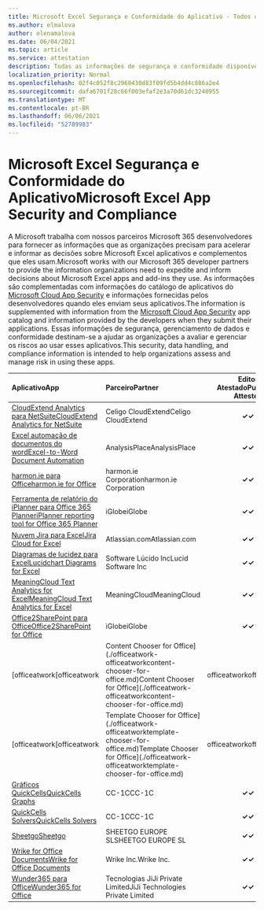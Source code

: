 ```yaml
---
title: Microsoft Excel Segurança e Conformidade do Aplicativo - Todos os Aplicativos
ms.author: elmalova
author: elenamalova
ms.date: 06/04/2021
ms.topic: article
ms.service: attestation
description: Todas as informações de segurança e conformidade disponíveis para todos os Microsoft Excel aplicativos.
localization_priority: Normal
ms.openlocfilehash: 02f4c052f8c2960430d83f09fd5b4dd4c886a2e4
ms.sourcegitcommit: dafa6701f28c66f003efaf2e3a70d61dc3240955
ms.translationtype: MT
ms.contentlocale: pt-BR
ms.lasthandoff: 06/06/2021
ms.locfileid: "52789983"
---
```

# <a name="microsoft-excel-app-security-and-compliance"></a><span data-ttu-id="fb768-103">Microsoft Excel Segurança e Conformidade do Aplicativo</span><span class="sxs-lookup"><span data-stu-id="fb768-103">Microsoft Excel App Security and Compliance</span></span>

<span data-ttu-id="fb768-104">A Microsoft trabalha com nossos parceiros Microsoft 365 desenvolvedores para fornecer as informações que as organizações precisam para acelerar e informar as decisões sobre Microsoft Excel aplicativos e complementos que eles usam.</span><span class="sxs-lookup"><span data-stu-id="fb768-104">Microsoft works with our Microsoft 365 developer partners to provide the information organizations need to expedite and inform decisions about Microsoft Excel apps and add-ins they use.</span></span> <span data-ttu-id="fb768-105">As informações são complementadas com informações do catálogo de aplicativos do [Microsoft Cloud App Security](https://www.microsoft.com/en-us/enterprise-mobility-security/cloud-app-security) e informações fornecidas pelos desenvolvedores quando eles enviam seus aplicativos.</span><span class="sxs-lookup"><span data-stu-id="fb768-105">The information is supplemented with information from the [Microsoft Cloud App Security](https://www.microsoft.com/en-us/enterprise-mobility-security/cloud-app-security) app catalog and information provided by the developers when they submit their applications.</span></span> <span data-ttu-id="fb768-106">Essas informações de segurança, gerenciamento de dados e conformidade destinam-se a ajudar as organizações a avaliar e gerenciar os riscos ao usar esses aplicativos.</span><span class="sxs-lookup"><span data-stu-id="fb768-106">This security, data handling, and compliance information is intended to help organizations assess and manage risk in using these apps.</span></span>

| <span data-ttu-id="fb768-107">**Aplicativo**</span><span class="sxs-lookup"><span data-stu-id="fb768-107">**App**</span></span> | <span data-ttu-id="fb768-108">**Parceiro**</span><span class="sxs-lookup"><span data-stu-id="fb768-108">**Partner**</span></span> | <span data-ttu-id="fb768-109">**Editor Atestado**</span><span class="sxs-lookup"><span data-stu-id="fb768-109">**Publisher Attested**</span></span> | <span data-ttu-id="fb768-110">**Certificado**</span><span class="sxs-lookup"><span data-stu-id="fb768-110">**Certified**</span></span> |
|:--------|:------------|:----------------------:|:-------------:|
| [<span data-ttu-id="fb768-111">CloudExtend Analytics para NetSuite</span><span class="sxs-lookup"><span data-stu-id="fb768-111">CloudExtend Analytics for NetSuite</span></span>](./celigo-cloudextend-analytics-for-netsuite.md) | <span data-ttu-id="fb768-112">Celigo CloudExtend</span><span class="sxs-lookup"><span data-stu-id="fb768-112">Celigo CloudExtend</span></span> | <span data-ttu-id="fb768-113">**✓**</span><span class="sxs-lookup"><span data-stu-id="fb768-113">**✓**</span></span> |  |
| [<span data-ttu-id="fb768-114">Excel automação de documentos do word</span><span class="sxs-lookup"><span data-stu-id="fb768-114">Excel-to-Word Document Automation</span></span>](./analysisplace-excel-to-word-document-automation.md) | <span data-ttu-id="fb768-115">AnalysisPlace</span><span class="sxs-lookup"><span data-stu-id="fb768-115">AnalysisPlace</span></span> | <span data-ttu-id="fb768-116">**✓**</span><span class="sxs-lookup"><span data-stu-id="fb768-116">**✓**</span></span> |  |
| [<span data-ttu-id="fb768-117">harmon.ie para Office</span><span class="sxs-lookup"><span data-stu-id="fb768-117">harmon.ie for Office</span></span>](./harmonie-corporation-for-office.md) | <span data-ttu-id="fb768-118">harmon.ie Corporation</span><span class="sxs-lookup"><span data-stu-id="fb768-118">harmon.ie Corporation</span></span> | <span data-ttu-id="fb768-119">**✓**</span><span class="sxs-lookup"><span data-stu-id="fb768-119">**✓**</span></span> |  |
| [<span data-ttu-id="fb768-120">Ferramenta de relatório do iPlanner para Office 365 Planner</span><span class="sxs-lookup"><span data-stu-id="fb768-120">iPlanner reporting tool for Office 365 Planner</span></span>](./iglobe-iplanner-reporting-tool-for-office-365-planner.md) | <span data-ttu-id="fb768-121">iGlobe</span><span class="sxs-lookup"><span data-stu-id="fb768-121">iGlobe</span></span> | <span data-ttu-id="fb768-122">**✓**</span><span class="sxs-lookup"><span data-stu-id="fb768-122">**✓**</span></span> | <img alt="Certified application badge" src="../media/certified-badge.png" height="25" width="25" /> |
| [<span data-ttu-id="fb768-123">Nuvem Jira para Excel</span><span class="sxs-lookup"><span data-stu-id="fb768-123">Jira Cloud for Excel</span></span>](./atlassiancom-jira-cloud-for-excel.md) | <span data-ttu-id="fb768-124">Atlassian.com</span><span class="sxs-lookup"><span data-stu-id="fb768-124">Atlassian.com</span></span> | <span data-ttu-id="fb768-125">**✓**</span><span class="sxs-lookup"><span data-stu-id="fb768-125">**✓**</span></span> |  |
| [<span data-ttu-id="fb768-126">Diagramas de lucidez para Excel</span><span class="sxs-lookup"><span data-stu-id="fb768-126">Lucidchart Diagrams for Excel</span></span>](./lucid-software-inc-lucidchart-diagrams-for-excel.md) | <span data-ttu-id="fb768-127">Software Lúcido Inc</span><span class="sxs-lookup"><span data-stu-id="fb768-127">Lucid Software Inc</span></span> | <span data-ttu-id="fb768-128">**✓**</span><span class="sxs-lookup"><span data-stu-id="fb768-128">**✓**</span></span> |  |
| [<span data-ttu-id="fb768-129">MeaningCloud Text Analytics for Excel</span><span class="sxs-lookup"><span data-stu-id="fb768-129">MeaningCloud Text Analytics for Excel</span></span>](./meaningcloud-text-analytics-for-excel.md) | <span data-ttu-id="fb768-130">MeaningCloud</span><span class="sxs-lookup"><span data-stu-id="fb768-130">MeaningCloud</span></span> | <span data-ttu-id="fb768-131">**✓**</span><span class="sxs-lookup"><span data-stu-id="fb768-131">**✓**</span></span> |  |
| [<span data-ttu-id="fb768-132">Office2SharePoint para Office</span><span class="sxs-lookup"><span data-stu-id="fb768-132">Office2SharePoint for Office</span></span>](./iglobe-office2sharepoint-for-office.md) | <span data-ttu-id="fb768-133">iGlobe</span><span class="sxs-lookup"><span data-stu-id="fb768-133">iGlobe</span></span> | <span data-ttu-id="fb768-134">**✓**</span><span class="sxs-lookup"><span data-stu-id="fb768-134">**✓**</span></span> | <img alt="Certified application badge" src="../media/certified-badge.png" height="25" width="25" /> |
| <span data-ttu-id="fb768-135">[officeatwork</span><span class="sxs-lookup"><span data-stu-id="fb768-135">[officeatwork</span></span> | <span data-ttu-id="fb768-136">Content Chooser for Office](./officeatwork-officeatworkcontent-chooser-for-office.md)</span><span class="sxs-lookup"><span data-stu-id="fb768-136">Content Chooser for Office](./officeatwork-officeatworkcontent-chooser-for-office.md)</span></span> | <span data-ttu-id="fb768-137">officeatwork</span><span class="sxs-lookup"><span data-stu-id="fb768-137">officeatwork</span></span> | <span data-ttu-id="fb768-138">**✓**</span><span class="sxs-lookup"><span data-stu-id="fb768-138">**✓**</span></span> | <img alt="Certified application badge" src="../media/certified-badge.png" height="25" width="25" /> |
| <span data-ttu-id="fb768-139">[officeatwork</span><span class="sxs-lookup"><span data-stu-id="fb768-139">[officeatwork</span></span> | <span data-ttu-id="fb768-140">Template Chooser for Office](./officeatwork-officeatworktemplate-chooser-for-office.md)</span><span class="sxs-lookup"><span data-stu-id="fb768-140">Template Chooser for Office](./officeatwork-officeatworktemplate-chooser-for-office.md)</span></span> | <span data-ttu-id="fb768-141">officeatwork</span><span class="sxs-lookup"><span data-stu-id="fb768-141">officeatwork</span></span> | <span data-ttu-id="fb768-142">**✓**</span><span class="sxs-lookup"><span data-stu-id="fb768-142">**✓**</span></span> | <img alt="Certified application badge" src="../media/certified-badge.png" height="25" width="25" /> |
| [<span data-ttu-id="fb768-143">Gráficos QuickCells</span><span class="sxs-lookup"><span data-stu-id="fb768-143">QuickCells Graphs</span></span>](./cc-1c-quickcells-graphs.md) | <span data-ttu-id="fb768-144">CC-1C</span><span class="sxs-lookup"><span data-stu-id="fb768-144">CC-1C</span></span> | <span data-ttu-id="fb768-145">**✓**</span><span class="sxs-lookup"><span data-stu-id="fb768-145">**✓**</span></span> |  |
| [<span data-ttu-id="fb768-146">QuickCells Solvers</span><span class="sxs-lookup"><span data-stu-id="fb768-146">QuickCells Solvers</span></span>](./cc-1c-quickcells-solvers.md) | <span data-ttu-id="fb768-147">CC-1C</span><span class="sxs-lookup"><span data-stu-id="fb768-147">CC-1C</span></span> | <span data-ttu-id="fb768-148">**✓**</span><span class="sxs-lookup"><span data-stu-id="fb768-148">**✓**</span></span> |  |
| [<span data-ttu-id="fb768-149">Sheetgo</span><span class="sxs-lookup"><span data-stu-id="fb768-149">Sheetgo</span></span>](./sheetgo-europe-sl.md) | <span data-ttu-id="fb768-150">SHEETGO EUROPE SL</span><span class="sxs-lookup"><span data-stu-id="fb768-150">SHEETGO EUROPE SL</span></span> | <span data-ttu-id="fb768-151">**✓**</span><span class="sxs-lookup"><span data-stu-id="fb768-151">**✓**</span></span> |  |
| [<span data-ttu-id="fb768-152">Wrike for Office Documents</span><span class="sxs-lookup"><span data-stu-id="fb768-152">Wrike for Office Documents</span></span>](./wrike-inc-for-office-documents.md) | <span data-ttu-id="fb768-153">Wrike Inc.</span><span class="sxs-lookup"><span data-stu-id="fb768-153">Wrike Inc.</span></span> | <span data-ttu-id="fb768-154">**✓**</span><span class="sxs-lookup"><span data-stu-id="fb768-154">**✓**</span></span> | <img alt="Certified application badge" src="../media/certified-badge.png" height="25" width="25" /> |
| [<span data-ttu-id="fb768-155">Wunder365 para Office</span><span class="sxs-lookup"><span data-stu-id="fb768-155">Wunder365 for Office</span></span>](./jiji-technologies-private-limited-wunder365-for-office.md) | <span data-ttu-id="fb768-156">Tecnologias JiJi Private Limited</span><span class="sxs-lookup"><span data-stu-id="fb768-156">JiJi Technologies Private Limited</span></span> | <span data-ttu-id="fb768-157">**✓**</span><span class="sxs-lookup"><span data-stu-id="fb768-157">**✓**</span></span> |  |
